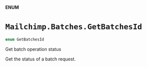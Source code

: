 **ENUM**

# `Mailchimp.Batches.GetBatchesId`

```swift
enum GetBatchesId
```

Get batch operation status

Get the status of a batch request.
